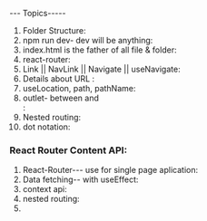 --- Topics-----

1. Folder Structure:
2. npm run dev- dev will be anything:
3.  index.html is the father of all file & folder:
4. react-router:
5. Link || NavLink || Navigate || useNavigate:
6. Details about URL :
7. useLocation, path, pathName: 
8. outlet- between <Navbar/> and <Footer/>:
9.  Nested routing: 
10. dot notation: 
 
### React Router Content API: 
1. React-Router--- use for single page aplication: 
2. Data fetching-- with useEffect: 
3. context api:
4. nested routing: 
5. 
